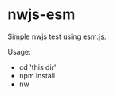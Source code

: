 # nwjs-esm

Simple nwjs test using [esm.js](https://github.com/standard-things/esm).

Usage: 
* cd 'this dir'
* npm install
* nw
